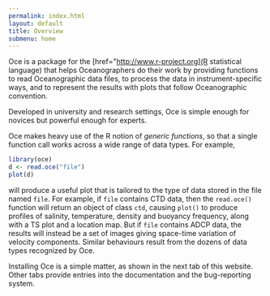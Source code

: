```yaml
---
permalink: index.html
layout: default
title: Overview
submenu: home
---
```


Oce is a package for the [href="http://www.r-project.org](R statistical
language) that helps Oceanographers do their work by providing functions to
read Oceanographic data files, to process the data in instrument-specific ways,
and to represent the results with plots that follow Oceanographic convention.

Developed in university and research settings, Oce is simple enough for novices
but powerful enough for experts.

Oce makes heavy use of the R notion of *generic functions*, so that a single
function call works across a wide range of data types.  For example,
```r
library(oce)
d <- read.oce("file")
plot(d)
```

will produce a useful plot that is tailored to the type of data stored in the
file named `file`.  For example, if `file` contains CTD data, then the
`read.oce()` function will return an object of class `ctd`, causing `plot()` to
produce profiles of salinity, temperature, density and buoyancy frequency,
along with a TS plot and a location map.  But if `file` contains ADCP data, the
results will instead be a set of images giving space-time variation of velocity
components.  Similar behaviours result from the dozens of data types recognized
by Oce.

Installing Oce is a simple matter, as shown in the next tab of this website.
Other tabs provide entries into the documentation and the bug-reporting system.
